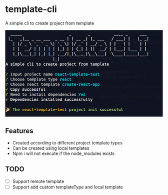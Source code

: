 # template-cli

A simple cli to create project from template

![template-cli](assets/template-cli.png)

## Features

- Created according to different project template types
- Can be created using local templates
- Npm i will not execute if the node_modules exists

## TODO

- [ ] Support remote template
- [ ] Support add custom templateType and local template
